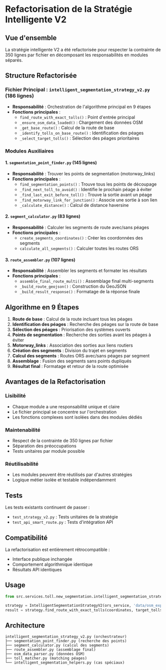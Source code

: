 # Refactorisation de la Stratégie Intelligente V2

## Vue d'ensemble

La stratégie intelligente V2 a été refactorisée pour respecter la contrainte de 350 lignes par fichier en décomposant les responsabilités en modules séparés.

## Structure Refactorisée

### Fichier Principal : `intelligent_segmentation_strategy_v2.py` (186 lignes)
- **Responsabilité** : Orchestration de l'algorithme principal en 9 étapes
- **Fonctions principales** :
  - `find_route_with_exact_tolls()` : Point d'entrée principal
  - `_ensure_osm_data_loaded()` : Chargement des données OSM
  - `_get_base_route()` : Calcul de la route de base
  - `_identify_tolls_on_base_route()` : Identification des péages
  - `_select_target_tolls()` : Sélection des péages prioritaires

### Modules Auxiliaires

#### 1. `segmentation_point_finder.py` (145 lignes)
- **Responsabilité** : Trouver les points de segmentation (motorway_links)
- **Fonctions principales** :
  - `find_segmentation_points()` : Trouve tous les points de découpage
  - `_find_next_toll_to_avoid()` : Identifie le prochain péage à éviter
  - `_find_last_exit_before_toll()` : Trouve la sortie avant un péage
  - `_find_motorway_link_for_junction()` : Associe une sortie à son lien
  - `_calculate_distance()` : Calcul de distance haversine

#### 2. `segment_calculator.py` (83 lignes)
- **Responsabilité** : Calculer les segments de route avec/sans péages
- **Fonctions principales** :
  - `create_segments_coordinates()` : Créer les coordonnées des segments
  - `calculate_all_segments()` : Calculer toutes les routes ORS

#### 3. `route_assembler.py` (107 lignes)
- **Responsabilité** : Assembler les segments et formater les résultats
- **Fonctions principales** :
  - `assemble_final_route_multi()` : Assemblage final multi-segments
  - `_build_route_geojson()` : Construction du GeoJSON
  - `_build_result_response()` : Formatage de la réponse finale

## Algorithme en 9 Étapes

1. **Route de base** : Calcul de la route incluant tous les péages
2. **Identification des péages** : Recherche des péages sur la route de base
3. **Sélection des péages** : Priorisation des systèmes ouverts
4. **Points de segmentation** : Recherche des sorties avant les péages à éviter
5. **Motorway_links** : Association des sorties aux liens routiers
6. **Création des segments** : Division du trajet en segments
7. **Calcul des segments** : Routes ORS avec/sans péages par segment
8. **Assemblage** : Fusion des segments sans points dupliqués
9. **Résultat final** : Formatage et retour de la route optimisée

## Avantages de la Refactorisation

### Lisibilité
- Chaque module a une responsabilité unique et claire
- Le fichier principal se concentre sur l'orchestration
- Les fonctions complexes sont isolées dans des modules dédiés

### Maintenabilité
- Respect de la contrainte de 350 lignes par fichier
- Séparation des préoccupations
- Tests unitaires par module possible

### Réutilisabilité
- Les modules peuvent être réutilisés par d'autres stratégies
- Logique métier isolée et testable indépendamment

## Tests

Les tests existants continuent de passer :
- `test_strategy_v2.py` : Tests unitaires de la stratégie
- `test_api_smart_route.py` : Tests d'intégration API

## Compatibilité

La refactorisation est entièrement rétrocompatible :
- Interface publique inchangée
- Comportement algorithmique identique
- Résultats API identiques

## Usage

```python
from src.services.toll.new_segmentation.intelligent_segmentation_strategy_v2 import IntelligentSegmentationStrategyV2

strategy = IntelligentSegmentationStrategyV2(ors_service, 'data/osm_export.geojson')
result = strategy.find_route_with_exact_tolls(coordinates, target_tolls=2)
```

## Architecture

```
intelligent_segmentation_strategy_v2.py (orchestrateur)
├── segmentation_point_finder.py (recherche des points)
├── segment_calculator.py (calcul des segments)
├── route_assembler.py (assemblage final)
├── osm_data_parser.py (données OSM)
├── toll_matcher.py (matching péages)
└── intelligent_segmentation_helpers.py (cas spéciaux)
```
